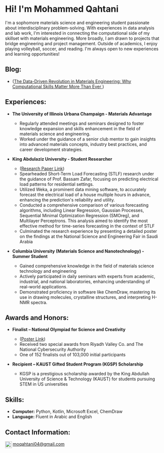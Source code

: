 <h1> Hi! I'm Mohammed Qahtani <br/><a 

<h2> </h2>

I'm a sophomore materials science and engineering student passionate about interdisciplinary problem-solving. With experiences in data analysis and lab work, I'm interested in connecting the computational side of my skillset with materials engineering. More broadly, I am drawn to projects that bridge engineering and project management. Outside of academics, I enjoy playing volleyball, soccer, and reading.
I'm always open to new experiences and learning opportunities!




<h2> Blog:</h2>

- ([The Data-Driven Revolution in Materials Engineering: Why Computational Skills Matter More Than Ever
]([https://github.com/Mohammed-qahtani/Mohammed-qahtani/blob/main/BADM261_Poster.pdf](https://github.com/Mohammed-qahtani/Mohammed-qahtani/blob/main/BADM%20261%20-%20Mohammed%20Qahtani_BlogPost1.pdf)))
 
<h2> Experiences:</h2>

- <b> The University of Illinois Urbana Champaign - Materials Advantage </b>

    - Regularly attended meetings and seminars designed to foster knowledge expansion and skills enhancement in the field of materials science and engineering.
    - Worked under the guidance of a senior club mentor to gain insights into advanced materials concepts, industry best practices, and career development strategies.

  
- <b> King Abdulaziz University - Student Researcher </b>
   
    - ([Research Paper Link](https://github.com/Mohammed-qahtani/Mohammed-qahtani/blob/main/BADM261_Research.pdf))
    - Spearheaded Short-Term Load Forecasting (STLF) research under the guidance of Prof. Bassam Zafar, focusing on predicting electrical load patterns for residential settings.
    - Utilized Weka, a prominent data mining software, to accurately forecast the electrical load of a house multiple hours in advance, enhancing the prediction's reliability and utility.
    - Conducted a comprehensive comparison of various forecasting algorithms, including Linear Regression, Gaussian Processes, Sequential Minimal Optimization Regression (SMOreg), and Multilayer Perceptrons. This analysis aimed to identify the most effective method for time-series forecasting in the context of STLF
    - Culminated the research experience by presenting a detailed poster on the findings at the National Science and Engineering Fair in Saudi Arabia


 
 - <b> Columbia University (Materials Science and Nanotechnology) - Summer Student </b>

    - Gained comprehensive knowledge in the field of materials science technology and engineering
    - Actively participated in daily seminars with experts from academic, industrial, and national laboratories, enhancing understanding of real-world applications.
    - Demonstrated proficiency in software like ChemDraw, mastering its use in drawing molecules, crystalline structures, and interpreting H-NMR spectra.

<h2>  Awards and Honors:</h2>

-  <b> Finalist – National Olympiad for Science and Creativity </b>

    - ([Poster Link](https://github.com/Mohammed-qahtani/Mohammed-qahtani/blob/main/BADM261_Poster.pdf))
    - Received two special awards from Riyadh Valley Co. and The National Cybersecurity Authority
    - One of 152 finalists out of 103,000 initial participants
 
-  <b> Recipient – KAUST Gifted Student Program (KGSP) Scholarship</b>

    - KGSP is a prestigious scholarship awarded by the King Abdullah University of Science & Technology (KAUST) for students pursuing STEM in US universities
 
<h2>  Skills:</h2>

- <b> Computer:</b> Python, Kotlin, Microsoft Excel, ChemDraw
- <b> Language:</b> Fluent in Arabic and English

<h2> Contact Information:</h2>



[<img align="left" alt="MQ-567456228 | LinkedIn" width="22px" src="https://cdn.jsdelivr.net/npm/simple-icons@v3/icons/linkedin.svg" />][linkedin]

[linkedin]: https://www.linkedin.com/in/moqahtani
moqahtani04@gmail.com
